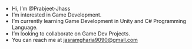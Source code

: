 - Hi, I’m @Prabjeet-Jhass
- I’m interested in Game Development.
- I’m currently learning Game Development in Unity and C# Programming Language.
- I’m looking to collaborate on Game Dev Projects.
- You can reach me at jasramgharia9090@gmail.com



